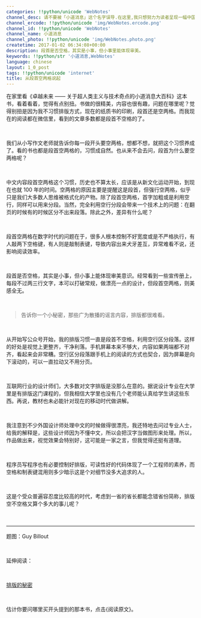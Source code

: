 ```yaml
---
categories: !!python/unicode 'WebNotes'
channel_desc: 请不要被「小道消息」这个名字误导.在这里,我只想努力为读者呈现一幅中国互联网的清明上河图.
channel_ercode: !!python/unicode 'img/WebNotes.ercode.png'
channel_id: !!python/unicode 'WebNotes'
channel_name: 小道消息
channel_photo: !!python/unicode 'img/WebNotes.photo.png'
createtime: 2017-01-02 06:34:08+00:00
description: 段首是否空格，其实是小事，但小事里能体现审美。
keywords: !!python/str '小道消息,WebNotes'
language: chinese
layout: 1_0_post
tags: !!python/unicode 'internet'
title: 从段首空两格说起
---
```

<div class="rich_media_content" id="js_content">
<p>
         在家里看《卓越未来 —— 关于超人类主义与技术奇点的小道消息大百科》这本书，看着看着，觉得有点别扭。书做的很精美，内容也很有趣，问题在哪里呢？觉得别扭是因为我不习惯排版方式，现在的纸质书的印刷，段首还是空两格。而我现在的阅读都在微信里，看到的文章多数都是段首不空格的了。
        </p>
<p>
<br/>
</p>
<p>
         我们从小写作文老师就告诉你每一段开头要空两格，想都不想，就把这个习惯养成了。看的书也都是段首空两格的，习惯成自然。也从来不会去问，段首为什么要空两格呢？
        </p>
<p>
<br/>
</p>
<p>
         中文内容段首空两格这个习惯，历史也不算太长，应该是从新文化运动开始，到现在也就 100 年的时间。空两格的原因主要是提醒这是段首，但强行空两格，似乎只是我们大多数人思维被格式化的产物。除了段首空两格，首字加粗或是利用空行，同样可以用来分段。当然，完全利用空行分段会带来一个技术上的问题：在翻页的时候有的时候区分不出来段落。除此之外，差异有什么呢？
        </p>
<p>
<br/>
</p>
<p>
         段首空两格在数字时代的问题在于，很多人根本控制不好宽度或是不严格执行，有人敲两下空格键，有人则是敲制表键，导致内容出来犬牙差互，异常难看不说，还影响阅读效率。
        </p>
<p>
<br/>
</p>
<p>
         段首是否空格，其实是小事，但小事上能体现审美意识。经常看到一些宣传册上，每段不过两三行文字，本可以打破常规，做漂亮一点的设计，但段首空两格，则美感全无。
        </p>
<p>
<inherit>
<br/>
</inherit>
</p>
<blockquote>
<p>
          告诉你一个小秘密，那些广为散播的谣言内容，排版都很难看。
         </p>
</blockquote>
<p>
<br/>
</p>
<p>
         从开始写公众号开始，我的排版习惯一直是段首不空格，利用空行区分段落。这样的好处是视觉上更整齐，干净利落。手机屏幕本来不够大，内容如果两端都不对齐，看起来会非常糟。空行区分段落跟手机上的阅读的方式也契合，因为屏幕是向下滚动的，可以一直拉动又不用分页。
        </p>
<p>
<inherit>
<br/>
</inherit>
</p>
<p>
         互联网行业的设计师们，大多数对文字排版是没那么在意的。据说设计专业在大学里是有排版这门课程的，但我相信大学里也没有几个老师能认真给学生讲这些东西。再说，教材也未必能针对现在的移动时代做讲解。
        </p>
<p>
<br/>
</p>
<p>
         我注意到不少外国设计师处理中文的时候做得很漂亮，我还特地去问过专业人士，给我的解释是，这些设计师因为不懂中文，所以会把汉字当做图形来处理。所以，作品做出来，视觉效果会特别好，这可能是一家之言，但我觉得还挺有道理。
        </p>
<p>
<br/>
</p>
<p>
         程序员写程序也有必要控制好排版，可读性好的代码体现了一个工程师的素养，而空格和制表键混用则多少暗示这是个对细节没多大追求的人。
        </p>
<p>
<br/>
</p>
<p>
         这是个受众普遍容忍度比较高的时代，考虑到一省的省长都能念错省份简称，排版空不空格又算个多大的事儿呢？
        </p>
<p>
<br/>
</p>
<hr style="font-family: Lato, Helvetica, Arial, freesans, clean, sans-serif; border-right-width: 0px; border-bottom-width: 0px; border-left-width: 0px; border-top-style: solid; border-top-color: rgb(234, 234, 234); height: 1px; margin-top: 1em; margin-bottom: 1em; color: rgb(51, 51, 51); font-size: 16px; white-space: normal;"/>
<p>
         题图：Guy Billout
        </p>
<p>
<br/>
</p>
<p>
         延伸阅读：
        </p>
<p>
<br/>
</p>
<p>
<a data_ue_src="http://mp.weixin.qq.com/s?__biz=MjM5ODIyMTE0MA==&amp;mid=200024221&amp;idx=1&amp;sn=c1267ff943b4084d5e9b5dc4103a0676&amp;scene=21#wechat_redirect" href="http://mp.weixin.qq.com/s?__biz=MjM5ODIyMTE0MA==&amp;mid=200024221&amp;idx=1&amp;sn=c1267ff943b4084d5e9b5dc4103a0676&amp;scene=21#wechat_redirect" target="_blank">
          排版的秘密
         </a>
<br/>
</p>
<p>
<br/>
</p>
<p>
         估计你要问哪里买开头提到的那本书，点击{阅读原文}。
        </p>
</div>